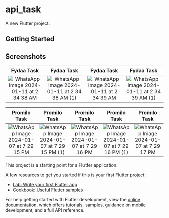 # api_task

A new Flutter project.

## Getting Started

## Screenshots
Fydaa Task                 |  Fydaa Task               |  Fydaa Task               |  Fydaa Task               |
:-------------------------:|:-------------------------:|:-------------------------:|:-------------------------:|
![WhatsApp Image 2024-01-11 at 2 34 38 AM](https://github.com/the-dapp-coder/app-task/assets/51785772/eb48f950-4871-46ad-8c87-722dac49996d) | ![WhatsApp Image 2024-01-11 at 2 34 38 AM (1)](https://github.com/the-dapp-coder/app-task/assets/51785772/549480cb-eb6c-4e45-b31e-639dde7205b9) | ![WhatsApp Image 2024-01-11 at 2 34 39 AM](https://github.com/the-dapp-coder/app-task/assets/51785772/b41ee1b2-2bdd-4d0a-8138-ccc5b76bb4a0) | ![WhatsApp Image 2024-01-11 at 2 34 39 AM (1)](https://github.com/the-dapp-coder/app-task/assets/51785772/b5390f7c-bb28-416f-8947-f08d9b871326) | 





Promilo Task             |  Promilo Task             |  Promilo Task             |  Promilo Task             |  Promilo Task             | 
:-------------------------:|:-------------------------:|:-------------------------:|:-------------------------:|:-------------------------:|
![WhatsApp Image 2024-01-07 at 7 29 15 PM](https://github.com/the-dapp-coder/app-task/assets/51785772/583921f9-28ee-44dc-b0a9-144fdd54a2e7) | ![WhatsApp Image 2024-01-07 at 7 29 15 PM (1)](https://github.com/the-dapp-coder/app-task/assets/51785772/25190a28-6906-4f7a-b83f-6b1a6840e2db) | ![WhatsApp Image 2024-01-07 at 7 29 16 PM](https://github.com/the-dapp-coder/app-task/assets/51785772/22db2065-48fb-48e3-9ea1-22cd5cc0b801) | ![WhatsApp Image 2024-01-07 at 7 29 16 PM (1)](https://github.com/the-dapp-coder/app-task/assets/51785772/9814fb17-b361-4da6-8367-55cb71318baf) | ![WhatsApp Image 2024-01-07 at 7 29 17 PM](https://github.com/the-dapp-coder/app-task/assets/51785772/7729af2e-ec82-4b07-a83b-ddcb64b99b33) |



 



This project is a starting point for a Flutter application.

A few resources to get you started if this is your first Flutter project:

- [Lab: Write your first Flutter app](https://docs.flutter.dev/get-started/codelab)
- [Cookbook: Useful Flutter samples](https://docs.flutter.dev/cookbook)

For help getting started with Flutter development, view the
[online documentation](https://docs.flutter.dev/), which offers tutorials,
samples, guidance on mobile development, and a full API reference.
